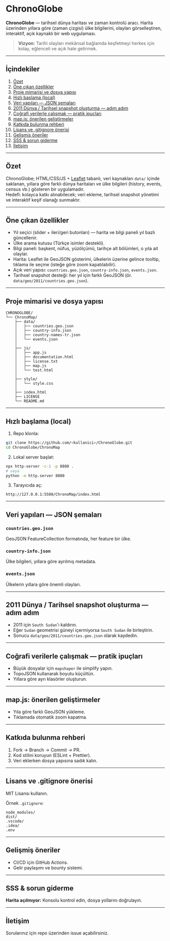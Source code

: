 # ChronoGlobe

**ChronoGlobe** — tarihsel dünya haritası ve zaman kontrolü aracı. Harita üzerinden yıllara göre (zaman çizgisi) ülke bilgilerini, olayları görselleştiren, interaktif, açık kaynaklı bir web uygulaması.

> **Vizyon:** Tarihi olayları mekânsal bağlamda keşfetmeyi herkes için kolay, eğlenceli ve açık hale getirmek.

---

## İçindekiler

1. [Özet](#özet)  
2. [Öne çıkan özellikler](#öne-çıkan-özellikler)  
3. [Proje mimarisi ve dosya yapısı](#proje-mimarisi-ve-dosya-yapısı)  
4. [Hızlı başlama (local)](#hızlı-başlama-local)  
5. [Veri yapıları — JSON şemaları](#veri-yapıları---json-şemaları)  
6. [2011 Dünya / Tarihsel snapshot oluşturma — adım adım](#2011-dünya--tarihsel-snapshot-oluşturma---adım-adım)  
7. [Coğrafi verilerle çalışmak — pratik ipuçları](#coğrafi-verilerle-çalışmak---pratik-ipuçları)  
8. [map.js: önerilen geliştirmeler](#mapjs-önerilen-geliştirmeler)  
9. [Katkıda bulunma rehberi](#katkıda-bulunma-rehberi)  
10. [Lisans ve .gitignore önerisi](#lisans-ve-gitignore-önerisi)  
11. [Gelişmiş öneriler](#gelişmiş-öneriler)  
12. [SSS & sorun giderme](#sss--sorun-giderme)  
13. [İletişim](#iletişim)  

---

## Özet

ChronoGlobe; HTML/CSS/JS + [Leaflet](https://leafletjs.com) tabanlı, veri kaynakları `data/` içinde saklanan, yıllara göre farklı dünya haritaları ve ülke bilgileri (history, events, census vb.) gösteren bir uygulamadır.  
Hedefi: kolayca katkı alınabilecek; veri ekleme, tarihsel snapshot yönetimi ve interaktif keşif olanağı sunmaktır.

---

## Öne çıkan özellikler

- Yıl seçici (slider + ileri/geri butonları) — harita ve bilgi paneli yıl bazlı güncellenir.
- Ülke arama kutusu (Türkçe isimler destekli).
- Bilgi paneli: başkent, nüfus, yüzölçümü, tarihçe alt bölümleri, o yıla ait olaylar.
- Harita: Leaflet ile GeoJSON gösterimi, ülkelerin üzerine gelince tooltip, tıklama ile seçme (isteğe göre zoom kapatılabilir).
- Açık veri yapısı: `countries.geo.json`, `country-info.json`, `events.json`.
- Tarihsel snapshot desteği: her yıl için farklı GeoJSON (ör. `data/geo/2011/countries.geo.json`).

---

## Proje mimarisi ve dosya yapısı

```
CHRONOGLOBE/
└── ChronoMap/
    ├── data/
    │   ├── countries.geo.json
    │   ├── country-info.json
    │   ├── country-names-tr.json
    │   └── events.json
    │
    ├── js/
    │   ├── app.js
    │   ├── documentation.html
    │   ├── license.txt
    │   ├── map.js
    │   └── test.html
    │
    ├── style/
    │   └── style.css
    │
    ├── index.html
    ├── LICENSE
    └── README.md
```

---

## Hızlı başlama (local)

1. Repo klonla:
```bash
git clone https://github.com/<kullanici>/ChronoGlobe.git
cd ChronoGlobe/ChronoMap
```


2. Lokal server başlat:
```bash
npx http-server -c-1 -p 8080 .
# veya
python -m http.server 8080
```

3. Tarayıcıda aç:
```
http://127.0.0.1:5500/ChronoMap/index.html
```

---

## Veri yapıları — JSON şemaları

### `countries.geo.json`
GeoJSON FeatureCollection formatında, her feature bir ülke.

### `country-info.json`
Ülke bilgileri, yıllara göre ayrılmış metadata.

### `events.json`
Ülkelerin yıllara göre önemli olayları.

---

## 2011 Dünya / Tarihsel snapshot oluşturma — adım adım

- 2011 için `South Sudan`'ı kaldırın.
- Eğer `Sudan` geometrisi güneyi içermiyorsa `South Sudan` ile birleştirin.
- Sonucu `data/geo/2011/countries.geo.json` olarak kaydedin.

---

## Coğrafi verilerle çalışmak — pratik ipuçları

- Büyük dosyalar için `mapshaper` ile simplify yapın.
- TopoJSON kullanarak boyutu küçültün.
- Yıllara göre ayrı klasörler oluşturun.

---

## map.js: önerilen geliştirmeler

- Yıla göre farklı GeoJSON yükleme.
- Tıklamada otomatik zoom kapatma.

---

## Katkıda bulunma rehberi

1. Fork → Branch → Commit → PR.
2. Kod stilini koruyun (ESLint + Prettier).
3. Veri eklerken dosya yapısına sadık kalın.

---

## Lisans ve .gitignore önerisi

MIT Lisansı kullanın.

Örnek `.gitignore`:
```
node_modules/
dist/
.vscode/
.idea/
.env
```

---

## Gelişmiş öneriler

- CI/CD için GitHub Actions.
- Gelir paylaşımı ve bounty sistemi.

---

## SSS & sorun giderme

**Harita açılmıyor:** Konsolu kontrol edin, dosya yollarını doğrulayın.

---

## İletişim

Sorularınız için repo üzerinden issue açabilirsiniz.

